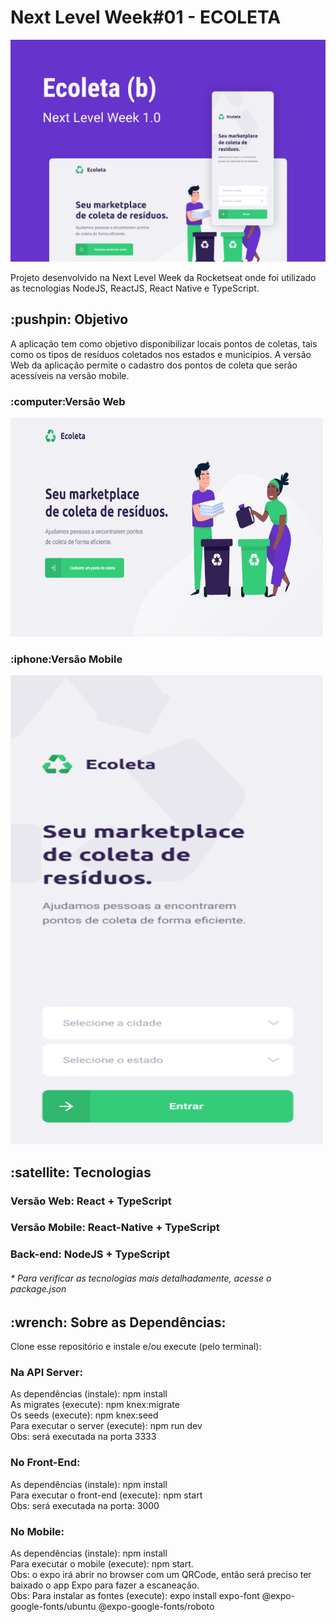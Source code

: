 # Next Level Week#01 - ECOLETA

![Ecoleta](https://github.com/Matheusf159/nlw-01/blob/master/.github/ecoleta.png)

Projeto desenvolvido na Next Level Week da Rocketseat onde foi utilizado as tecnologias NodeJS, ReactJS, React Native e TypeScript.

<h2><strong>:pushpin: Objetivo</strong></h2>

A aplicação tem como objetivo disponibilizar locais pontos de coletas, tais como os tipos de resíduos coletados nos estados e municípios. A versão Web da aplicação permite o cadastro dos pontos de coleta que serão acessíveis na versão mobile.

<h3>:computer:Versão Web</h3>
<img src="/.github/web.png" width="500" height="350"/> 

<h3>:iphone:Versão Mobile</h3>
<img src="/.github/mobile.png" width="500" height="750"/> 


<h2><strong>:satellite: Tecnologias</strong></h2>
<h3>Versão Web: React + TypeScript</h3>

<h3>Versão Mobile: React-Native + TypeScript</h3>

<h3>Back-end: NodeJS + TypeScript</h3>


<h6>* Para verificar as tecnologias mais detalhadamente, acesse o package.json</h6>


<h2>:wrench: Sobre as Dependências:</h2>
Clone esse repositório e instale e/ou execute (pelo terminal):

<h3> Na API Server: </h3>

As dependências (instale): npm install <br>
As migrates (execute): npm knex:migrate <br>
Os seeds (execute): npm knex:seed <br>
Para executar o server (execute): npm run dev <br>
Obs: será executada na porta 3333


<h3> No Front-End: </h3>
As dependências (instale): npm install <br>
Para executar o front-end (execute):  npm start <br>
Obs: será executada na porta: 3000


<h3> No Mobile: </h3>
As dependências (instale): npm install <br>
Para executar o mobile (execute):  npm start. <br>
Obs: o expo irá abrir no browser com um QRCode, então será preciso ter baixado o app Expo para fazer a escaneação. <br>
Obs: Para instalar as fontes (execute): expo install expo-font @expo-google-fonts/ubuntu @expo-google-fonts/roboto
